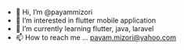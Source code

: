 - 👋 Hi, I’m @payammizori
- 👀 I’m interested in flutter mobile application 
- 🌱 I’m currently learning flutter, java, laravel
- 📫 How to reach me ... payam.mizori@yahoo.com

<!---
payammizori/payammizori is a ✨ special ✨ repository because its `README.md` (this file) appears on your GitHub profile.
You can click the Preview link to take a look at your changes.
--->
